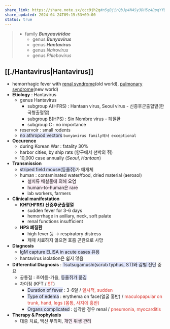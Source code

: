 ```yaml
---
share_link: https://share.note.sx/ccc9jh2q#n5gBjirQbJp4N4Sy3DH5z4DpqYfDS7IEtXdBewYWaN4
share_updated: 2024-04-24T09:15:53+09:00
status: true
---
```


> - family ***Bunyaaviridae***
> 	- genus ***Bunyavirus***
> 	- genus ***Hantavirus***
> 	- genus *Nairovirus*
> 	- genus *Phlebovirus*
## [[./Hantavirus|Hantavirus]]
- hemorrhagic fever with <u>renal syndrome</u>(old world), <u>pulmonary syndrome</u>(new world)
- **Etiology** : Hantavirus
	- genus Hantavirus
		- subgroup A(HFRS) : Hantaan virus, Seoul virus - 신증후군출혈열(한국형출혈열)
		- subgroup B(HPS) : Sin Nombre virus - 폐질환
		- subgroup C : no importance
	- reservoir : small rodents
	- <span style="background:#e0e5fc">no athropod vectors</span> `bunyavirus family에서 exceptional`
- **Occurence**
	- during Korean War : fatality 30%
	- harbor cities, by ship rats (항구에서 선박의 쥐)
	- 10,000 case annually (*Seoul*, *Hantaan*)
- **Transmission** 
	- <span style="background:#e0e5fc">striped field mouse(등줄쥐)</span>가 매개체
	- human : contaminated water/food, dried material (aerosol) 
		- <span style="background:#fceef8">설치류 배설물에 의해 오염</span>
		- <span style="background:#fceef8">human-to-human은 rare</span>
		- lab workers, farmers
- **Clinical manifestation**
	- **KHF(HFRS) 신증후군출혈열**
		- sudden fever for 3-6 days
		- hemorrhage in axillary, neck, soft palate
		- renal functions insufficient
	- **HPS 폐질환**
		- high fever 등 → respiratory distress
		- 제때 치료하지 않으면 호흡 곤란으로 사망
- **Diagnosis**
	- <span style="background:#e0e5fc">IgM capture ELISA in acute cases 유용</span>
	- hantavirus isolation은 쉽지 않음
- **Differential Diagnosis** : <span style="background:#e0e5fc">Tsutsugamushi(scrub typhus, ST)와 감별 진단</span> 중요
	- 공통점 : 초여름-가을, <span style="background:#e0e5fc">등줄쥐가 옮김</span>
	- 차이점 (KFT / <font color="#d83931">ST</font>)
		- <span style="background:#e0e5fc">Duration of fever</span> : 3-6일 / <font color="#d83931">일시적, sudden</font>
		- <span style="background:#e0e5fc">Type of edema</span> : erythema on face(얼굴 홍반) / <font color="#d83931">maculopapular on trunk, hand, legs (몸통, 사지에 홍반)</font>
		- <span style="background:#e0e5fc">Organs complicated</span> : 심각한 경우 renal / <font color="#d83931">pneumonia, myocarditis</font>
- **Therapy & Prophylaxis**
	- 대증 치료, 백신 무의미, <span style="background:#fceef8">개인 위생 관리</span>

